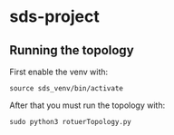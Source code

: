 # sds-project
## Running the topology
First enable the venv with:
```
source sds_venv/bin/activate
```
After that you must run the topology with:
```
sudo python3 rotuerTopology.py
```
